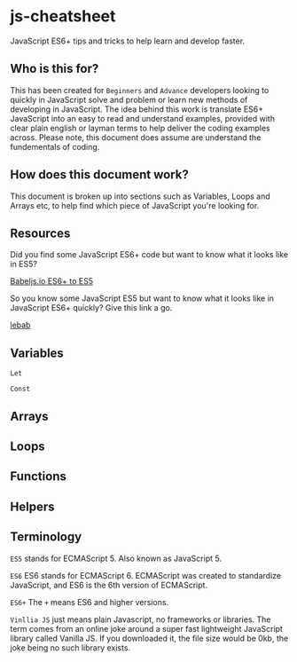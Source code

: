 # js-cheatsheet

JavaScript ES6+ tips and tricks to help learn and develop faster.

## Who is this for?

This has been created for `Beginners` and `Advance` developers looking to quickly in JavaScript solve and problem or learn new methods of developing in JavaScript. The idea behind this work is translate ES6+ JavaScript into an easy to read and understand examples, provided with clear plain english or layman terms to help deliver the coding examples across. Please note, this document does assume are understand the fundementals of coding.

## How does this document work?

This document is broken up into sections such as Variables, Loops and Arrays etc, to help find which piece of JavaScript you're looking for. 

## Resources

Did you find some JavaScript ES6+ code but want to know what it looks like in ES5?

[Babeljs.io ES6+ to ES5](https://babeljs.io/repl#?browsers=&build=&builtIns=false&spec=false&loose=false&code_lz=MYewdgzgLgBAZgVzMAjDAvDAFASgwPmwG8YwBDAWwFMAuGAcgBMyA3K-mAXxwG4g&debug=false&forceAllTransforms=false&shippedProposals=false&circleciRepo=&evaluate=false&fileSize=false&timeTravel=false&sourceType=module&lineWrap=true&presets=es2015%2Creact%2Cstage-2&prettier=false&targets=&version=7.13.6&externalPlugins=)

So you know some JavaScript ES5 but want to know what it looks like in JavaScript ES6+ quickly? Give this link a go.

[lebab](https://lebab.unibtc.me/editor)

## Variables 

`Let`

`Const`

## Arrays

## Loops

## Functions

## Helpers

## Terminology

`ES5` stands for ECMAScript 5. Also known as JavaScript 5.

`ES6` ES6 stands for ECMAScript 6. ECMAScript was created to standardize JavaScript, and ES6 is the 6th version of ECMAScript. 

`ES6+` The `+` means ES6 and higher versions.

`Vinllia JS` just means plain Javascript, no frameworks or libraries. The term comes from an online joke around a super fast lightweight JavaScript library called Vanilla JS.
If you downloaded it, the file size would be 0kb, the joke being no such library exists. 



